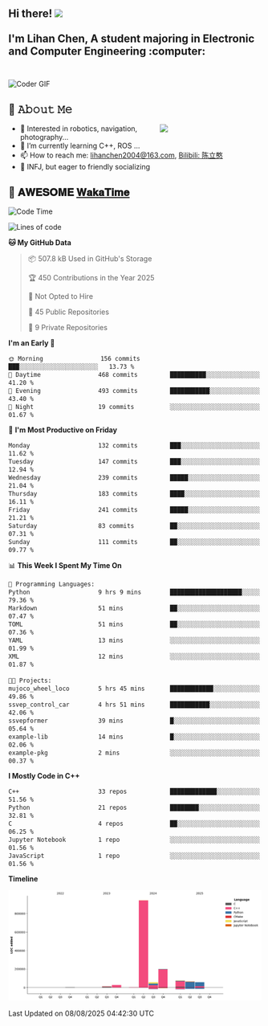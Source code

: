 <h2 align="left">
 <abc>
  <br>Hi there! <img src="https://user-images.githubusercontent.com/42378118/110234147-e3259600-7f4e-11eb-95be-0c4047144dea.gif" width="30"><br>
  <br> I'm Lihan Chen, A student majoring in Electronic and Computer Engineering :computer:<br>
  <br>
 </abc>
</h2>

<img align="center" src="https://media.giphy.com/media/SWoSkN6DxTszqIKEqv/giphy.gif" alt="Coder GIF" width="500">

## :book: 𝙰𝚋𝚘𝚞𝚝 𝙼𝚎

<img align="right" width="40%" src="https://github-readme-stats.vercel.app/api?username=LihanChen2004&show_icons=true&icon_color=CE1D2D&text_color=718096&bg_color=ffffff&hide_title=true" />

- 🌟 Interested in robotics, navigation, photography...
- 🌱 I’m currently learning C++, ROS ... 
- 📫 How to reach me: lihanchen2004@163.com, [Bilibili: 陈立憨](https://space.bilibili.com/170786212)
- 👯 INFJ, but eager to friendly socializing

## 📜 𝐀𝐖𝐄𝐒𝐎𝐌𝐄 [𝐖𝐚𝐤𝐚𝐓𝐢𝐦𝐞](https://github.com/anmol098/waka-readme-stats)

<!--START_SECTION:waka-->
![Code Time](http://img.shields.io/badge/Code%20Time-1%2C319%20hrs%2027%20mins-blue)

![Lines of code](https://img.shields.io/badge/From%20Hello%20World%20I%27ve%20Written-1.4%20million%20lines%20of%20code-blue)

**🐱 My GitHub Data** 

> 📦 507.8 kB Used in GitHub's Storage 
 > 
> 🏆 450 Contributions in the Year 2025
 > 
> 🚫 Not Opted to Hire
 > 
> 📜 45 Public Repositories 
 > 
> 🔑 9 Private Repositories 
 > 
**I'm an Early 🐤** 

```text
🌞 Morning                156 commits         ███░░░░░░░░░░░░░░░░░░░░░░   13.73 % 
🌆 Daytime                468 commits         ██████████░░░░░░░░░░░░░░░   41.20 % 
🌃 Evening                493 commits         ███████████░░░░░░░░░░░░░░   43.40 % 
🌙 Night                  19 commits          ░░░░░░░░░░░░░░░░░░░░░░░░░   01.67 % 
```
📅 **I'm Most Productive on Friday** 

```text
Monday                   132 commits         ███░░░░░░░░░░░░░░░░░░░░░░   11.62 % 
Tuesday                  147 commits         ███░░░░░░░░░░░░░░░░░░░░░░   12.94 % 
Wednesday                239 commits         █████░░░░░░░░░░░░░░░░░░░░   21.04 % 
Thursday                 183 commits         ████░░░░░░░░░░░░░░░░░░░░░   16.11 % 
Friday                   241 commits         █████░░░░░░░░░░░░░░░░░░░░   21.21 % 
Saturday                 83 commits          ██░░░░░░░░░░░░░░░░░░░░░░░   07.31 % 
Sunday                   111 commits         ██░░░░░░░░░░░░░░░░░░░░░░░   09.77 % 
```


📊 **This Week I Spent My Time On** 

```text
💬 Programming Languages: 
Python                   9 hrs 9 mins        ████████████████████░░░░░   79.36 % 
Markdown                 51 mins             ██░░░░░░░░░░░░░░░░░░░░░░░   07.47 % 
TOML                     51 mins             ██░░░░░░░░░░░░░░░░░░░░░░░   07.36 % 
YAML                     13 mins             ░░░░░░░░░░░░░░░░░░░░░░░░░   01.99 % 
XML                      12 mins             ░░░░░░░░░░░░░░░░░░░░░░░░░   01.87 % 

🐱‍💻 Projects: 
mujoco_wheel_loco        5 hrs 45 mins       ████████████░░░░░░░░░░░░░   49.86 % 
ssvep_control_car        4 hrs 51 mins       ███████████░░░░░░░░░░░░░░   42.06 % 
ssvepformer              39 mins             █░░░░░░░░░░░░░░░░░░░░░░░░   05.64 % 
example-lib              14 mins             █░░░░░░░░░░░░░░░░░░░░░░░░   02.06 % 
example-pkg              2 mins              ░░░░░░░░░░░░░░░░░░░░░░░░░   00.37 % 
```

**I Mostly Code in C++** 

```text
C++                      33 repos            █████████████░░░░░░░░░░░░   51.56 % 
Python                   21 repos            ████████░░░░░░░░░░░░░░░░░   32.81 % 
C                        4 repos             ██░░░░░░░░░░░░░░░░░░░░░░░   06.25 % 
Jupyter Notebook         1 repo              ░░░░░░░░░░░░░░░░░░░░░░░░░   01.56 % 
JavaScript               1 repo              ░░░░░░░░░░░░░░░░░░░░░░░░░   01.56 % 
```



**Timeline**

![Lines of Code chart](https://raw.githubusercontent.com/LihanChen2004/LihanChen2004/main/assets/bar_graph.png)


 Last Updated on 08/08/2025 04:42:30 UTC
<!--END_SECTION:waka-->

<!--
**LihanChen2004/LihanChen2004** is a ✨ _special_ ✨ repository because its `README.md` (this file) appears on your GitHub profile.

Here are some ideas to get you started:

- 🔭 I’m currently working on ...
- 🌱 I’m currently learning ...
- 👯 I’m looking to collaborate on ...
- 🤔 I’m looking for help with ...
- 💬 Ask me about ...
- 📫 How to reach me: ...
- 😄 Pronouns: ...
- ⚡ Fun fact: ...
-->

